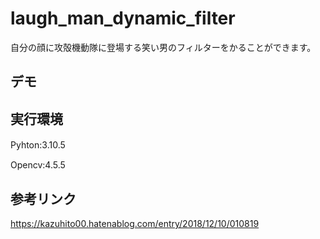 # laugh_man_dynamic_filter
自分の顔に攻殻機動隊に登場する笑い男のフィルターをかることができます。
## デモ

## 実行環境
Pyhton:3.10.5　

Opencv:4.5.5

## 参考リンク
https://kazuhito00.hatenablog.com/entry/2018/12/10/010819

